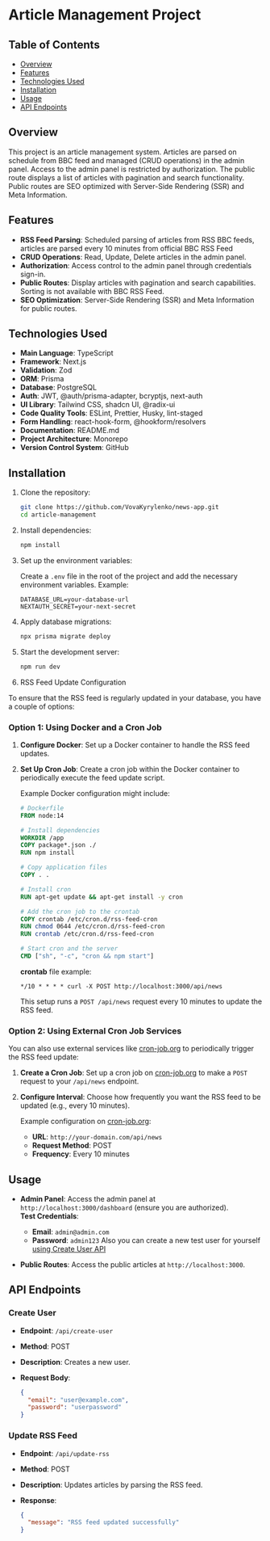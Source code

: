 # Article Management Project

## Table of Contents

- [Overview](#overview)
- [Features](#features)
- [Technologies Used](#technologies-used)
- [Installation](#installation)
- [Usage](#usage)
- [API Endpoints](#api-endpoints)

## Overview

This project is an article management system. Articles are parsed on schedule from BBC feed and managed (CRUD operations) in the admin panel. Access to the admin panel is restricted by authorization. The public route displays a list of articles with pagination and search functionality. Public routes are SEO optimized with Server-Side Rendering (SSR) and Meta Information.

## Features

- **RSS Feed Parsing**: Scheduled parsing of articles from RSS BBC feeds, articles are parsed every 10 minutes from official BBC RSS Feed
- **CRUD Operations**: Read, Update, Delete articles in the admin panel.
- **Authorization**: Access control to the admin panel through credentials sign-in.
- **Public Routes**: Display articles with pagination and search capabilities. Sorting is not available with BBC RSS Feed.
- **SEO Optimization**: Server-Side Rendering (SSR) and Meta Information for public routes.

## Technologies Used

- **Main Language**: TypeScript
- **Framework**: Next.js
- **Validation**: Zod
- **ORM**: Prisma
- **Database**: PostgreSQL
- **Auth**: JWT, @auth/prisma-adapter, bcryptjs, next-auth
- **UI Library**: Tailwind CSS, shadcn UI, @radix-ui
- **Code Quality Tools**: ESLint, Prettier, Husky, lint-staged
- **Form Handling**: react-hook-form, @hookform/resolvers
- **Documentation**: README.md
- **Project Architecture**: Monorepo
- **Version Control System**: GitHub

## Installation

1. Clone the repository:

   ```bash
   git clone https://github.com/VovaKyrylenko/news-app.git
   cd article-management
   ```

2. Install dependencies:

   ```bash
   npm install
   ```

3. Set up the environment variables:

   Create a `.env` file in the root of the project and add the necessary environment variables. Example:

   ```env
   DATABASE_URL=your-database-url
   NEXTAUTH_SECRET=your-next-secret
   ```

4. Apply database migrations:

   ```bash
   npx prisma migrate deploy
   ```

5. Start the development server:

   ```bash
   npm run dev
   ```

6. RSS Feed Update Configuration

To ensure that the RSS feed is regularly updated in your database, you have a couple of options:

### Option 1: Using Docker and a Cron Job

1. **Configure Docker**: Set up a Docker container to handle the RSS feed updates.
2. **Set Up Cron Job**: Create a cron job within the Docker container to periodically execute the feed update script.

   Example Docker configuration might include:

   ```Dockerfile
   # Dockerfile
   FROM node:14

   # Install dependencies
   WORKDIR /app
   COPY package*.json ./
   RUN npm install

   # Copy application files
   COPY . .

   # Install cron
   RUN apt-get update && apt-get install -y cron

   # Add the cron job to the crontab
   COPY crontab /etc/cron.d/rss-feed-cron
   RUN chmod 0644 /etc/cron.d/rss-feed-cron
   RUN crontab /etc/cron.d/rss-feed-cron

   # Start cron and the server
   CMD ["sh", "-c", "cron && npm start"]
   ```

   **crontab** file example:

   ```
   */10 * * * * curl -X POST http://localhost:3000/api/news
   ```

   This setup runs a `POST /api/news` request every 10 minutes to update the RSS feed.

### Option 2: Using External Cron Job Services

You can also use external services like [cron-job.org](https://cron-job.org) to periodically trigger the RSS feed update:

1. **Create a Cron Job**: Set up a cron job on [cron-job.org](https://cron-job.org) to make a `POST` request to your `/api/news` endpoint.
2. **Configure Interval**: Choose how frequently you want the RSS feed to be updated (e.g., every 10 minutes).

   Example configuration on [cron-job.org](https://cron-job.org):

   - **URL**: `http://your-domain.com/api/news`
   - **Request Method**: POST
   - **Frequency**: Every 10 minutes

## Usage

- **Admin Panel**: Access the admin panel at `http://localhost:3000/dashboard` (ensure you are authorized).  
   **Test Credentials**:

  - **Email**: `admin@admin.com`
  - **Password**: `admin123`
    Also you can create a new test user for yourself [using Create User API](#create-user)

- **Public Routes**: Access the public articles at `http://localhost:3000`.

## API Endpoints

### Create User

- **Endpoint**: `/api/create-user`
- **Method**: POST
- **Description**: Creates a new user.
- **Request Body**:

  ```json
  {
    "email": "user@example.com",
    "password": "userpassword"
  }
  ```

### Update RSS Feed

- **Endpoint**: `/api/update-rss`
- **Method**: POST
- **Description**: Updates articles by parsing the RSS feed.

- **Response**:

  ```json
  {
    "message": "RSS feed updated successfully"
  }
  ```
